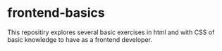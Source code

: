 # frontend-basics
This repositiry explores several basic exercises in html and with CSS of basic knowledge to have as a frontend developer.
